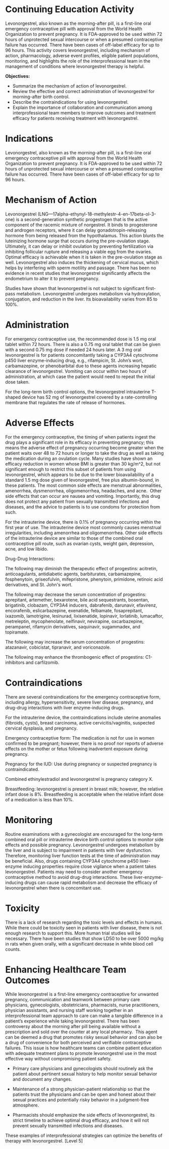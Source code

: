 # Continuing Education Activity

Levonorgestrel, also known as the morning-after pill, is a first-line oral emergency contraceptive pill with approval from the World Health Organization to prevent pregnancy. It is FDA-approved to be used within 72 hours of unprotected sexual intercourse or when a presumed contraceptive failure has occurred. There have been cases of off-label efficacy for up to 96 hours. This activity covers levonorgestrel, including mechanism of action, pharmacology, adverse event profiles, eligible patient populations, monitoring, and highlights the role of the interprofessional team in the management of conditions where levonorgestrel therapy is helpful.

**Objectives:**
- Summarize the mechanism of action of levonorgestrel.
- Review the effective and correct administration of levonorgestrel for morning-after birth control.
- Describe the contraindications for using levonorgestrel.
- Explain the importance of collaboration and communication among interprofessional team members to improve outcomes and treatment efficacy for patients receiving treatment with levonorgestrel.

# Indications

Levonorgestrel, also known as the morning-after pill, is a first-line oral emergency contraceptive pill with approval from the World Health Organization to prevent pregnancy. It is FDA-approved to be used within 72 hours of unprotected sexual intercourse or when a presumed contraceptive failure has occurred. There have been cases of off-label efficacy for up to 96 hours.

# Mechanism of Action

Levonorgestrel (LNG—17alpha-ethynyl-18-methylestr-4-en-17beta-ol-3-one) is a second-generation synthetic progestogen that is the active component of the racemic mixture of norgestrel. It binds to progesterone and androgen receptors, where it can delay gonadotropin-releasing hormone from being released from the hypothalamus. This action blunts the luteinizing hormone surge that occurs during the pre-ovulation stage. Ultimately, it can delay or inhibit ovulation by preventing fertilization via inhibiting follicular rupture and releasing a viable egg from the ovaries. Optimal efficacy is achievable when it is taken in the pre-ovulation stage as well. Levonorgestrel also induces the thickening of cervical mucus, which helps by interfering with sperm motility and passage. There has been no evidence in recent studies that levonorgestrel significantly affects the endometrium to alter it to prevent pregnancy.

Studies have shown that levonorgestrel is not subject to significant first-pass metabolism. Levonorgestrel undergoes metabolism via hydroxylation, conjugation, and reduction in the liver. Its bioavailability varies from 85 to 100%.

# Administration

For emergency contraceptive use, the recommended dose is 1.5 mg oral tablet within 72 hours. There is also a 0.75 mg oral tablet that can be given with a second 0.75 mg dose if needed 24 hours later. A 3 mg oral levonorgestrel is for patients concomitantly taking a CYP3A4 cytochrome p450 liver enzyme-inducing drug, e.g., rifampicin, St. John’s wort, carbamazepine, or phenobarbital due to these agents increasing hepatic clearance of levonorgestrel. Vomiting can occur within two hours of administration, at which case the patient would need to repeat the initial dose taken.

For the long-term birth control options, the levonorgestrel intrauterine T-shaped device has 52 mg of levonorgestrel covered by a rate-controlling membrane that regulates the rate of release of hormones.

# Adverse Effects

For the emergency contraceptive, the timing of when patients ingest the drug plays a significant role in its efficacy in preventing pregnancy; this means the adverse effect of pregnancy occurring become greater when the patient waits over 48 to 72 hours or longer to take the drug as well as taking the medication during an ovulation cycle. Many studies have shown an efficacy reduction in women whose BMI is greater than 30 kg/m^2, but not significant enough to restrict this subset of patients from using levonorgestrel, which appears to be due to the lower bioavailability of a standard 1.5 mg dose given of levonorgestrel, free plus albumin-bound, in these patients. The most common side effects are menstrual abnormalities, amenorrhea, dysmenorrhea, oligomenorrhea, headaches, and acne.  Other side effects that can occur are nausea and vomiting. Importantly, this drug does not protect any patient from sexually transmitted infections and diseases, and the advice to patients is to use condoms for protection from such.

For the intrauterine device, there is 0.1% of pregnancy occurring within the first year of use. The intrauterine device most commonly causes menstrual irregularities, including amenorrhea and oligomenorrhea. Other side effects of the intrauterine device are similar to those of the combined oral contraceptive pill route, such as ovarian cysts, weight gain, depression, acne, and low libido.

Drug-Drug Interactions:

The following may diminish the therapeutic effect of progestins: acitretin, anticoagulants, antidiabetic agents, barbiturates, carbamazepine, fosphenytoin, griseofulvin, mifepristone, phenytoin, primidone, retinoic acid derivatives, and St. John's wort.

The following may decrease the serum concentration of progestins: aprepitant, artemether, bexarotene, bile acid sequestrants, bosentan, brigatinib, clobazam, CYP3A4 inducers, dabrafenib, darunavir, efavirenz, encorafenib, eslicarbazepine, exenatide, felbamate, fosaprepitant,  ixazomib, lamotrigine, lesinurad, lixisenatide, lopinavir, lorlatinib, lumacaftor, metreleptin, mycophenolate, nelfinavir, nevirapine, oxcarbazepine, perampanel, rifamycin derivatives, saquinavir, sugammadex, and topiramate.

The following may increase the serum concentration of progestins: atazanavir, cobicistat, tipranavir, and voriconazole.

The following may enhance the thrombogenic effect of progestins: C1-inhibitors and carfilzomib.

# Contraindications

There are several contraindications for the emergency contraceptive form, including allergy, hypersensitivity, severe liver disease, pregnancy, and drug-drug interactions with liver enzyme-inducing drugs.

For the intrauterine device, the contraindications include uterine anomalies (fibroids, cysts), breast carcinoma, active cervicitis/vaginitis, suspected cervical dysplasia, and pregnancy.

Emergency contraceptive form: The medication is not for use in women confirmed to be pregnant; however, there is no proof nor reports of adverse effects on the mother or fetus following inadvertent exposure during pregnancy.

Pregnancy for the IUD: Use during pregnancy or suspected pregnancy is contraindicated.

Combined ethinylestradiol and levonorgestrel is pregnancy category X.

Breastfeeding: levonorgestrel is present in breast milk; however, the relative infant dose is 8%. Breastfeeding is acceptable when the relative infant dose of a medication is less than 10%.

# Monitoring

Routine examinations with a gynecologist are encouraged for the long-term combined oral pill or intrauterine device birth control options to monitor side effects and possible pregnancy. Levonorgestrel undergoes metabolism by the liver and is subject to impairment in patients with liver dysfunction. Therefore, monitoring liver function tests at the time of administration may be beneficial. Also, drugs containing CYP3A4 cytochrome p450 liver-enzyme inducing properties require close vigilance when a patient takes levonorgestrel. Patients may need to consider another emergency contraceptive method to avoid drug-drug interactions. These liver-enzyme-inducing drugs can cause rapid metabolism and decrease the efficacy of levonorgestrel when there is concomitant use.

# Toxicity

There is a lack of research regarding the toxic levels and effects in humans. While there could be toxicity seen in patients with liver disease, there is not enough research to support this. More human trial studies will be necessary. There have been studies that show LD50 to be over 5000 mg/kg in rats when given orally, with a significant decrease in white blood cell counts.

# Enhancing Healthcare Team Outcomes

While levonorgestrel is a first-line emergency contraceptive for unwanted pregnancy, communication and teamwork between primary care physicians, gynecologists, obstetricians, pharmacists, nurse practitioners, physician assistants, and nursing staff working together in an interprofessional team approach to care can make a tangible difference in a patient’s experience while taking levonorgestrel. There has been controversy about the morning after pill being available without a prescription and sold over the counter at any local pharmacy.  This agent can be deemed a drug that promotes risky sexual behavior and can also be a drug of convenience for both perceived and verifiable contraceptive failures. This issue is how healthcare teams can combine patient education with adequate treatment plans to promote levonorgestrel use in the most effective way without compromising patient safety.

- Primary care physicians and gynecologists should routinely ask the patient about pertinent sexual history to help monitor sexual behavior and document any changes.

- Maintenance of a strong physician-patient relationship so that the patients trust the physicians and can be open and honest about their sexual practices and potentially risky behavior in a judgment-free atmosphere.

- Pharmacists should emphasize the side effects of levonorgestrel, its strict timeline to achieve optimal drug efficacy, and how it will not prevent sexually transmitted infections and diseases.

These examples of interprofessional strategies can optimize the benefits of therapy with levonorgestrel. [Level 5]